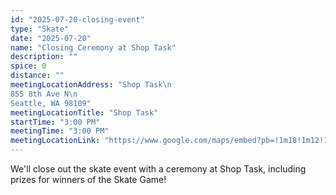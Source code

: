 ```yaml
---
id: "2025-07-20-closing-event"
type: "Skate"
date: "2025-07-20"
name: "Closing Ceremony at Shop Task"
description: ""
spice: 0
distance: ""
meetingLocationAddress: "Shop Task\n
855 8th Ave N\n
Seattle, WA 98109"
meetingLocationTitle: "Shop Task"
startTime: "3:00 PM"
meetingTime: "3:00 PM"
meetingLocationLink: "https://www.google.com/maps/embed?pb=!1m18!1m12!1m3!1d2688.9546241384414!2d-122.34120949999999!3d47.627013299999994!2m3!1f0!2f0!3f0!3m2!1i1024!2i768!4f13.1!3m3!1m2!1s0x5490146018d1cfef%3A0x5b4d072f58dc5393!2sShop%20Task%20-%20Inline%20Skate%20Shop!5e0!3m2!1sen!2sus!4v1748732551737!5m2!1sen!2sus"
---
```


We'll close out the skate event with a ceremony at Shop Task, including prizes for winners of the Skate Game!
